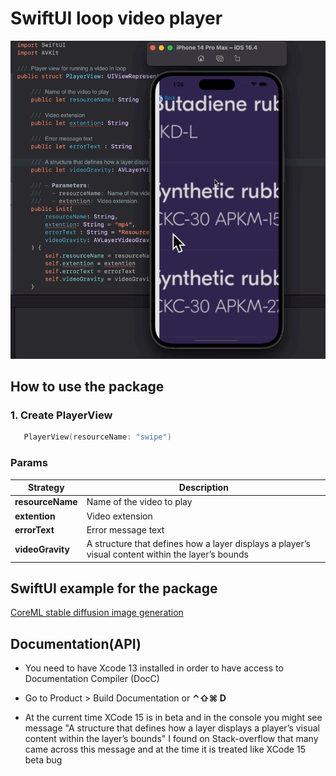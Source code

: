 # SwiftUI loop video player

  ![The concept](https://github.com/The-Igor/swiftui-loop-videoplayer-example/blob/main/swiftui-loop-videoplayer-example/img/img_01.gif)

## How to use the package
### 1. Create PlayerView

```swift
   PlayerView(resourceName: "swipe")
```

### Params

| Strategy | Description |
| --- | --- |
|**resourceName**| Name of the video to play|
|**extention**| Video extension |
|**errorText**| Error message text|
|**videoGravity**| A structure that defines how a layer displays a player’s visual content within the layer’s bounds |

## SwiftUI example for the package

[CoreML stable diffusion image generation](https://github.com/The-Igor/coreml-stable-diffusion-swift)

## Documentation(API)
- You need to have Xcode 13 installed in order to have access to Documentation Compiler (DocC)

- Go to Product > Build Documentation or **⌃⇧⌘ D**


* At the current time XCode 15 is in beta and in the console you might see message "A structure that defines how a layer displays a player’s visual content within the layer’s bounds" I found on Stack-overflow that many came across this message and at the time it is treated like XCode 15 beta bug
